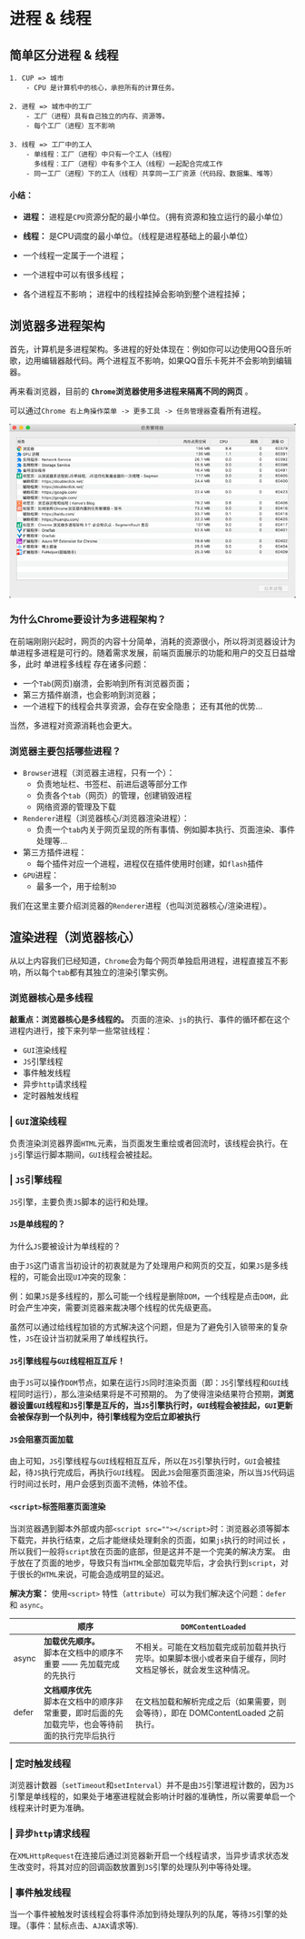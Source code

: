 # 进程 & 线程
## 简单区分进程 & 线程
```text
1. CUP => 城市
    - CPU 是计算机中的核心，承担所有的计算任务。
    
2. 进程 => 城市中的工厂
    - 工厂（进程）具有自己独立的内存、资源等。
    - 每个工厂（进程）互不影响 
    
3. 线程 => 工厂中的工人
    - 单线程：工厂（进程）中只有一个工人（线程）  
      多线程：工厂（进程）中有多个工人（线程）一起配合完成工作
    - 同一工厂（进程）下的工人（线程）共享同一工厂资源（代码段、数据集、堆等）
```
#### 小结：
- **进程：** 进程是`CPU`资源分配的最小单位。（拥有资源和独立运行的最小单位）
- **线程：** 是CPU调度的最小单位。（线程是进程基础上的最小单位）


- 一个线程一定属于一个进程；
- 一个进程中可以有很多线程；
- 各个进程互不影响；
  进程中的线程挂掉会影响到整个进程挂掉；

## 浏览器多进程架构
首先，计算机是多进程架构。多进程的好处体现在：例如你可以边使用QQ音乐听歌，边用编辑器敲代码。两个进程互不影响，如果QQ音乐卡死并不会影响到编辑器。

再来看浏览器，目前的 **`Chrome`浏览器使用多进程来隔离不同的网页** 。

可以通过`Chrome 右上角操作菜单 -> 更多工具 -> 任务管理器`查看所有进程。

![img.png](./img/img.png)
### 为什么Chrome要设计为多进程架构？
在前端刚刚兴起时，网页的内容十分简单，消耗的资源很小，所以将浏览器设计为单进程多进程是可行的。随着需求发展，前端页面展示的功能和用户的交互日益增多，此时 单进程多线程 存在诸多问题：

- 一个`Tab`(网页)崩溃，会影响到所有浏览器页面；
- 第三方插件崩溃，也会影响到浏览器；
- 一个进程下的线程会共享资源，会存在安全隐患； 
还有其他的优势...

当然，多进程对资源消耗也会更大。
### 浏览器主要包括哪些进程？
- `Browser`进程（浏览器主进程，只有一个）：
    - 负责地址栏、书签栏、前进后退等部分工作
    - 负责各个`tab`（网页）的管理，创建销毁进程
    - 网络资源的管理及下载
- `Renderer`进程（浏览器核心/浏览器渲染进程）：
    - 负责一个`tab`内关于网页呈现的所有事情、例如脚本执行、页面渲染、事件处理等...
- 第三方插件进程：
    - 每个插件对应一个进程，进程仅在插件使用时创建，如`flash`插件
- `GPU`进程：
    - 最多一个，用于绘制`3D`

我们在这里主要介绍浏览器的`Renderer`进程（也叫浏览器核心/渲染进程）。

## 渲染进程（浏览器核心）
从以上内容我们已经知道，`Chrome`会为每个网页单独启用进程，进程直接互不影响，所以每个`tab`都有其独立的渲染引擎实例。

### 浏览器核心是多线程
**敲重点：浏览器核心是多线程的。** 页面的渲染、`js`的执行、事件的循环都在这个进程内进行，接下来列举一些常驻线程：
- `GUI`渲染线程
- `JS`引擎线程
- 事件触发线程
- 异步`http`请求线程
- 定时器触发线程

### | `GUI`渲染线程
负责渲染浏览器界面`HTML`元素，当页面发生重绘或者回流时，该线程会执行。在`js`引擎运行脚本期间，`GUI`线程会被挂起。
### | `JS`引擎线程
`JS`引擎，主要负责`JS`脚本的运行和处理。
#### `JS`是单线程的？
为什么`JS`要被设计为单线程的？

由于`JS`这门语言当初设计的初衷就是为了处理用户和网页的交互，如果`JS`是多线程的，可能会出现`UI`冲突的现象：

例：如果`JS`是多线程的，那么可能一个线程是删除`DOM`，一个线程是点击`DOM`，此时会产生冲突，需要浏览器来裁决哪个线程的优先级更高。

虽然可以通过给线程加锁的方式解决这个问题，但是为了避免引入锁带来的复杂性，`JS`在设计当初就采用了单线程执行。
#### `JS`引擎线程与`GUI`线程相互互斥！
由于`JS`可以操作`DOM`节点，如果在运行`JS`同时渲染页面（即：`JS`引擎线程和`GUI`线程同时运行），那么渲染结果将是不可预期的。
为了使得渲染结果符合预期，**浏览器设置`GUI`线程和`JS`引擎是互斥的，当`JS`引擎执行时，`GUI`线程会被挂起，`GUI`更新会被保存到一个队列中，待引擎线程为空后立即被执行**

#### `JS`会阻塞页面加载
由上可知，`JS`引擎线程与`GUI`线程相互互斥，所以在`JS`引擎执行时，`GUI`会被挂起，待`JS`执行完成后，再执行`GUI`线程。
因此`JS`会阻塞页面渲染，所以当`JS`代码运行时间过长时，用户会感到页面不流畅，体验不佳。

#### `<script>`标签阻塞页面渲染
当浏览器遇到脚本外部或内部`<script src=""></script>`时：浏览器必须等脚本下载完，并执行结束，之后才能继续处理剩余的页面，如果`js`执行的时间过长
，所以我们一般将`script`放在页面的底部，但是这并不是一个完美的解决方案。
由于放在了页面的地步，导致只有当`HTML`全部加载完毕后，才会执行到`script`，对于很长的`HTML`来说，可能会造成明显的延迟。

**解决方案：** 使用`<script>` 特性（`attribute`）可以为我们解决这个问题：`defer` 和 `async`。

|     | 顺序  | `DOMContentLoaded`  |
|  ----  | ----  | ----  |
| async  | **加载优先顺序。**<br/>脚本在文档中的顺序不重要 —— 先加载完成的先执行 | 不相关。可能在文档加载完成前加载并执行完毕。如果脚本很小或者来自于缓存，同时文档足够长，就会发生这种情况。  |
| defer  | **文档顺序优先**<br/>脚本在文档中的顺序非常重要，即时后面的先加载完毕，也会等待前面的执行完毕后执行 | 在文档加载和解析完成之后（如果需要，则会等待），即在 DOMContentLoaded 之前执行。| 


### | 定时触发线程
浏览器计数器（`setTimeout`和`setInterval`）并不是由`JS`引擎进程计数的，因为`JS`引擎是单线程的，如果处于堵塞进程就会影响计时器的准确性，所以需要单启一个线程来计时更为准确。

### | 异步`http`请求线程
在`XMLHttpRequest`在连接后通过浏览器新开启一个线程请求，当异步请求状态发生改变时，将其对应的回调函数放置到`JS`引擎的处理队列中等待处理。

### | 事件触发线程
当一个事件被触发时该线程会将事件添加到待处理队列的队尾，等待`JS`引擎的处理。（事件：鼠标点击、`AJAX`请求等).
